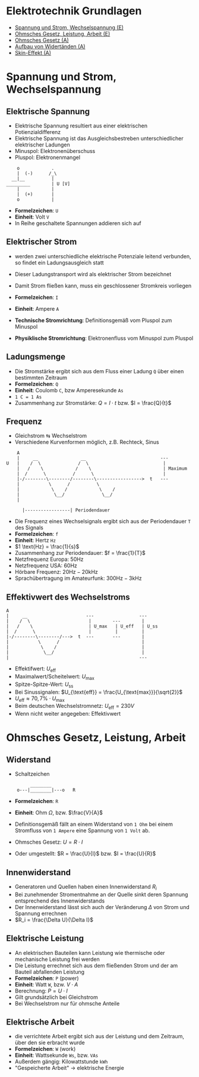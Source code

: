 # Elektrotechnik Grundlagen

- [Spannung und Strom, Wechselspannung (E)](https://www.darc.de/der-club/referate/ajw/lehrgang-te/e02/)
- [Ohmsches Gesetz, Leistung, Arbeit (E)](https://www.darc.de/der-club/referate/ajw/lehrgang-te/e03/)
- [Ohmsches Gesetz (A)](https://www.darc.de/der-club/referate/ajw/lehrgang-ta/a02/#Ohmsches)
- [Aufbau von Widertänden (A)](https://www.darc.de/der-club/referate/ajw/lehrgang-ta/a02/#Aufbau)
- [Skin-Effekt (A)](https://www.darc.de/der-club/referate/ajw/lehrgang-ta/a02/#Skin)

# Spannung und Strom, Wechselspannung

## Elektrische Spannung

- Elektrische Spannung resultiert aus einer elektrischen Potienzialdifferenz
- Elektrische Spannung ist das Ausgleichsbestreben unterschiedlicher elektrischer Ladungen
- Minuspol: Elektronenüberschuss
- Pluspol: Elektronenmangel

```
    o            .
    |  (-)      /_\
  __|__          |
_________        | U [V]
    |            |
    |  (+)       |
    o            |
```

- **Formelzeichen**: `U`
- **Einheit**: Volt `V`
- In Reihe geschaltete Spannungen addieren sich auf

## Elektrischer Strom

- werden zwei unterschiedliche elektrische Potenziale leitend verbunden, so findet ein Ladungsausgleich statt
- Dieser Ladungstransport wird als elektrischer Strom bezeichnet
- Damit Strom fließen kann, muss ein geschlossener Stromkreis vorliegen
- **Formelzeichen**: `I`
- **Einheit**: Ampere `A`

- **Technische Stromrichtung**: Definitionsgemäß vom Pluspol zum Minuspol
- **Physiklische Stromrichtung**: Elektronenfluss vom Minuspol zum Pluspol

## Ladungsmenge

- Die Stromstärke ergibt sich aus dem Fluss einer Ladung `Q` über einen bestimmten Zeitraum
- **Formelzeichen**: `Q`
- **Einheit**: Coulomb `C`, bzw Amperesekunde `As`
- `1 C = 1 As`
- Zusammenhang zur Stromstärke: $Q = I \cdot t$ bzw. $I = \frac{Q}{t}$

## Frequenz

- Gleichstrom &lrarr; Wechselstrom
- Verschiedene Kurvenformen möglich, z.B. Rechteck, Sinus

```
    A
    |     __                __                            ---
U   |    /  \              /  \                            |
    |   /    \            /    \                           | Maximum
    |  /      \          /      \                          |
    |-/--------\--------/--------\----------------->  t   ---
    |           \      /          \
    |            \    /            \    /
    |             \__/              \__/
    |

      |-----------------| Periodendauer
```

- Die Frequenz eines Wechselsignals ergibt sich aus der Periodendauer `T` des Signals
- **Formelzeichen**: `f`
- **Einheit**: Hertz `Hz`
- $1 \text{Hz} = \frac{1}{s}$
- Zusammenhang zur Periodendauer: $f = \frac{1}{T}$
- Netzfrequenz Europa: $50 \text{Hz}$
- Netzfrequenz USA: $60 \text{Hz}$
- Hörbare Frequenz: $20 \text{Hz} - 20 \text{kHz}$
- Sprachübertragung im Amateurfunk: $300 \text{Hz} - 3 \text{kHz}$

## Effektivwert des Wechselstroms

```
A
|     __                      ---                 ---
|    /  \                      |        ---        |
|   /    \                     | U_max   | U_eff   | U_ss
|  /      \                    |         |         |
|-/--------\--------/--->  t  ---       ---        |
|           \      /                               |
|            \    /                                |
|             \__/                                 |
|                                                 ---
```

- Effektifwert: $U_{\text{eff}}$
- Maximalwert/Scheitelwert: $U_{\text{max}}$
- Spitze-Spitze-Wert: $U_{\text{ss}}$
- Bei Sinussignalen: $U_{\text{eff}} = \frac{U_{\text{max}}}{\sqrt{2}}$
- $U_{\text{eff}} \approx 70,7\% \cdot U_{\text{max}}$
- Beim deutschen Wechselstromnetz: $U_{\text{eff}} = 230V$
- Wenn nicht weiter angegeben: Effektivwert

# Ohmsches Gesetz, Leistung, Arbeit

## Widerstand

- Schaltzeichen

```
         ________
    o---|________|---o   R
```

- **Formelzeichen**: `R`
- **Einheit**: Ohm $\Omega$, bzw. $\frac{V}{A}$

- Definitionsgemäß fällt an einem Widerstand von `1 Ohm` bei einem Stromfluss von `1 Ampere` eine Spannung von `1 Volt` ab.
- Ohmsches Gesetz: $U = R \cdot I$
- Oder umgestellt: $R = \frac{U}{I}$ bzw. $I = \frac{U}{R}$

## Innenwiderstand

- Generatoren und Quellen haben einen Innenwiderstand $R_i$
- Bei zunehmender Stromentnahme an der Quelle sinkt deren Spannung entsprechend des Innenwiderstands
- Der Innenwiderstand lässt sich auch der Veränderung $\Delta$ von Strom und Spannung errechnen
- $R_i = \frac{\Delta U}{\Delta I}$

## Elektrische Leistung

- An elektrischen Bauteilen kann Leistung wie thermische oder mechanische Leistung frei werden
- Die Leistung errechnet sich aus dem fließenden Strom und der am Bauteil abfallenden Leistung
- **Formelzeichen**: `P` (power)
- **Einheit**: Watt `W`, bzw. $V \cdot A$
- Berechnung: $P = U \cdot I$
- Gilt grundsätzlich bei Gleichstrom
- Bei Wechselstrom nur für ohmsche Anteile

## Elektrische Arbeit

- die verrichtete Arbeit ergibt sich aus der Leistung und dem Zeitraum, über den sie erbracht wurde
- **Formelzeichen**: `W` (work)
- **Einheit**: Wattsekunde `Ws`, bzw. `VAs`
- Außerdem gängig: Kilowattstunde `kWh`
- "Gespeicherte Arbeit" &rarr; elektrische Energie
